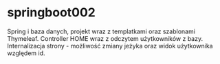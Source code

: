 # springboot002
Spring i baza danych, projekt wraz z templatkami oraz szablonami Thymeleaf. Controller HOME wraz z odczytem użytkowników z bazy. Internalizacja strony - możliwość zmiany jeżyka oraz widok użytkownika względem id.
